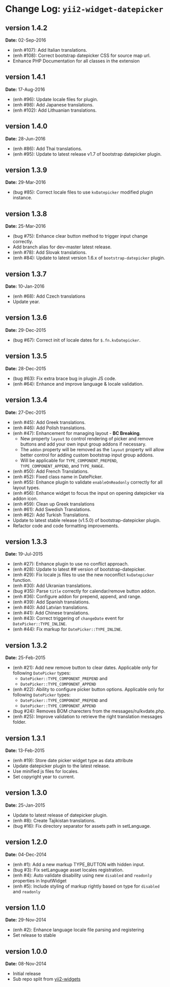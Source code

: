 Change Log: `yii2-widget-datepicker`
====================================

## version 1.4.2

**Date:** 02-Sep-2016

- (enh #107): Add Italian translations.
- (enh #108): Correct bootstrap datepicker CSS for source map url.
- Enhance PHP Documentation for all classes in the extension

## version 1.4.1

**Date:** 17-Aug-2016

- (enh #96): Update locale files for plugin.
- (enh #98): Add Japanese translations.
- (enh #102): Add Lithuanian translations.

## version 1.4.0

**Date:** 28-Jun-2016

- (enh #86): Add Thai translations.
- (enh #95): Update to latest release v1.7 of bootstrap datepicker plugin.

## version 1.3.9

**Date:** 29-Mar-2016

- (bug #85): Correct locale files to use `kvDatepicker` modified plugin instance.

## version 1.3.8

**Date:** 25-Mar-2016

- (bug #75): Enhance clear button method to trigger input change correctly.
- Add branch alias for dev-master latest release.
- (enh #78): Add Slovak translations.
- (enh #84): Update to latest version 1.6.x of `bootstrap-datepicker` plugin.

## version 1.3.7

**Date:** 10-Jan-2016

- (enh #68): Add Czech translations
- Update year.

## version 1.3.6

**Date:** 29-Dec-2015

- (bug #67): Correct init of locale dates for `$.fn.kvDatepicker`.

## version 1.3.5

**Date:** 28-Dec-2015

- (bug #63): Fix extra brace bug in plugin JS code.
- (enh #64): Enhance and improve language & locale validation.

## version 1.3.4

**Date:** 27-Dec-2015

- (enh #45): Add Greek translations.
- (enh #46): Add Polish translations.
- (enh #47): Enhancement for managing layout - **BC Breaking**.
    - New property `layout` to control rendering of picker and remove buttons and add your own input group addons if necessary.
    - The `addon` property will be removed as the `layout` property will allow better control for adding custom bootstrap input group addons.
    - Will be applicable for `TYPE_COMPONENT_PREPEND`, `TYPE_COMPONENT_APPEND`, and `TYPE_RANGE`.
- (enh #50): Add French Translations.
- (enh #52): Fixed class name in DatePicker.
- (enh #55): Enhance plugin to validate `enableOnReadonly` correctly for all layout types.
- (enh #56): Enhance widget to focus the input on opening datepicker via addon icon.
- (enh #59): Clean up Greek translations
- (enh #61): Add Swedish Translations.
- (enh #62): Add Turkish Translations.
- Update to latest stable release (v1.5.0) of bootstrap-datepicker plugin.
- Refactor code and code formatting improvements.

## version 1.3.3

**Date:** 19-Jul-2015

- (enh #27): Enhance plugin to use no conflict approach.
- (enh #28): Update to latest ## version of bootstrap-datepicker.
- (enh #29): Fix locale js files to use the new noconflict `kvDatepicker` function.
- (enh #30): Add Ukranian translations.
- (bug #35): Parse `title` correctly for calendar/remove button addon.
- (enh #36): Configure addon for prepend, append, and range.
- (enh #39): Add Spanish translations.
- (enh #40): Add Latvian translations.
- (enh #41): Add Chinese translations.
- (enh #43): Correct triggering of `changeDate` event for `DatePicker::TYPE_INLINE`.
- (enh #44): Fix markup for `DatePicker::TYPE_INLINE`.

## version 1.3.2

**Date:** 25-Feb-2015

- (enh #21): Add new remove button to clear dates. Applicable only for following `DatePicker` types:
    - `DatePicker::TYPE_COMPONENT_PREPEND` and 
    - `DatePicker::TYPE_COMPONENT_APPEND` 
- (enh #22): Ability to configure picker button options. Applicable only for following `DatePicker` types:
    - `DatePicker::TYPE_COMPONENT_PREPEND` and 
    - `DatePicker::TYPE_COMPONENT_APPEND` 
- (bug #24): Removes BOM charecters from the messages/ru/kvdate.php.
- (enh #25): Improve validation to retrieve the right translation messages folder.

## version 1.3.1

**Date:** 13-Feb-2015

- (enh #19): Store date picker widget type as data attribute
- Update datepicker plugin to the latest release.
- Use minified js files for locales.
- Set copyright year to current.

## version 1.3.0

**Date:** 25-Jan-2015

- Update to latest release of datepicker plugin.
- (enh #8): Create Tajikistan translations.
- (bug #16): Fix directory separator for assets path in setLanguage.

## version 1.2.0

**Date:** 04-Dec-2014

- (enh #1): Add a new markup TYPE_BUTTON with hidden input.
- (bug #3): Fix setLanguage asset locales registration.
- (enh #4): Auto validate disability using new `disabled` and `readonly` properties in InputWidget
- (enh #5): Include styling of markup rightly based on type for `disabled` and `readonly`

## version 1.1.0

**Date:** 29-Nov-2014

- (enh #2): Enhance language locale file parsing and registering
- Set release to stable

## version 1.0.0

**Date:** 08-Nov-2014

- Initial release 
- Sub repo split from [yii2-widgets](https://github.com/kartik-v/yii2-widgets)